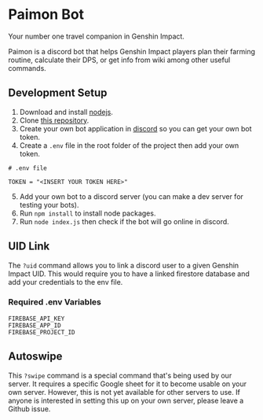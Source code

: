 # Paimon Bot
Your number one travel companion in Genshin Impact.

Paimon is a discord bot that helps Genshin Impact players plan their farming routine, calculate their DPS, or get info from wiki among other useful commands.

## Development Setup

1. Download and install [nodejs](https://nodejs.org/en/download/).
2. Clone [this repository](https://github.com/CjayBillones/paimon).
3. Create your own bot application in [discord](https://discord.com/developers/applications) so you can get your own bot token.
4. Create a `.env` file in the root folder of the project then add your own token.

```
# .env file

TOKEN = "<INSERT YOUR TOKEN HERE>"
```

5. Add your own bot to a discord server (you can make a dev server for testing your bots).
6. Run `npm install` to install node packages.
7. Run `node index.js` then check if the bot will go online in discord.

## UID Link
The `?uid` command allows you to link a discord user to a given Genshin Impact UID. This would require you to have a linked firestore database and add your credentials to the env file.

### Required .env Variables
```
FIREBASE_API_KEY
FIREBASE_APP_ID
FIREBASE_PROJECT_ID
```

## Autoswipe
This `?swipe` command is a special command that's being used by our server. It requires a specific Google sheet for it to become usable on your own server. However, this is not yet available for other servers to use. If anyone is interested in setting this up on your own server, please leave a Github issue.

